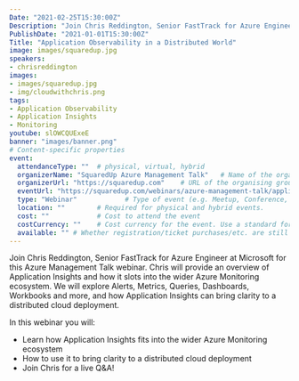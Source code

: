 ```yaml
---
Date: "2021-02-25T15:30:00Z"
Description: "Join Chris Reddington, Senior FastTrack for Azure Engineer at Microsoft for this Azure Management Talk webinar. Chris will provide an overview of Application Insights and how it slots into the wider Azure Monitoring ecosystem. We will explore Alerts, Metrics, Queries, Dashboards, Workbooks and more, and how Application Insights can bring clarity to a distributed cloud deployment."
PublishDate: "2021-01-01T15:30:00Z"
Title: "Application Observability in a Distributed World"
image: images/squaredup.jpg
speakers:
- chrisreddington
images:
- images/squaredup.jpg
- img/cloudwithchris.png
tags:
- Application Observability
- Application Insights
- Monitoring
youtube: slOWCQUExeE
banner: "images/banner.png"
# Content-specific properties
event:
  attendanceType: ""  # physical, virtual, hybrid
  organizerName: "SquaredUp Azure Management Talk"   # Name of the organising group / event (e.g. Name of the conference)
  organizerUrl: "https://squaredup.com"    # URL of the organising group
  eventUrl: "https://squaredup.com/webinars/azure-management-talk/application-observability-in-a-distributed-world/"        # URL of the specific event, if applicable (e.g. a meetup talk, rather than the meetup group)
  type: "Webinar"            # Type of event (e.g. Meetup, Conference, etc.)
  location: ""        # Required for physical and hybrid events.
  cost: ""            # Cost to attend the event
  costCurrency: ""    # Cost currency for the event. Use a standard format - http://en.wikipedia.org/wiki/ISO_4217
  available: "" # Whether registration/ticket purchases/etc. are still available (true/false). Defaults to false when event is in past.
---
```

Join Chris Reddington, Senior FastTrack for Azure Engineer at Microsoft for this Azure Management Talk webinar. Chris will provide an overview of Application Insights and how it slots into the wider Azure Monitoring ecosystem. We will explore Alerts, Metrics, Queries, Dashboards, Workbooks and more, and how Application Insights can bring clarity to a distributed cloud deployment.

In this webinar you will:

* Learn how Application Insights fits into the wider Azure Monitoring ecosystem
* How to use it to bring clarity to a distributed cloud deployment
* Join Chris for a live Q&A!